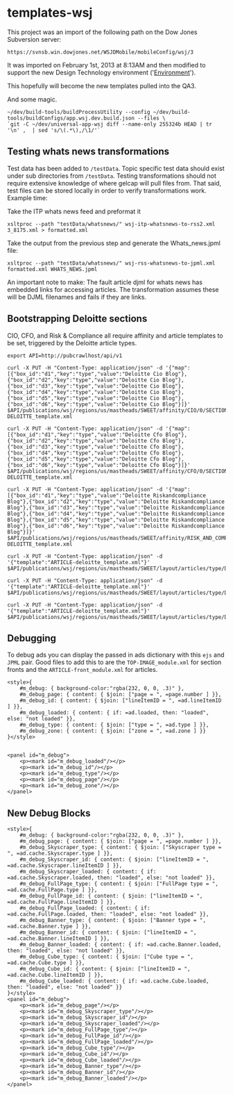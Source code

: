 # templates-wsj

This project was an import of the following path on the Dow Jones Subversion server:

	https://svnsb.win.dowjones.net/WSJDMobile/mobileConfig/wsj/3

It was imported on February 1st, 2013 at 8:13AM and then modified to support the new Design Technology environment ('[Environment](https://github.dowjones.net/designtechnology/Environment)').

This hopefully will become the new templates pulled into the QA3.  

And some magic.

	~/dev/build-tools/buildProcessUtility --config ~/dev/build-tools/buildConfigs/app.wsj.dev.build.json --files \
	`git -C ~/dev/universal-app-wsj diff --name-only 255324b HEAD | tr '\n' ,  | sed 's/\(.*\),/\1/'`

## Testing whats news transformations

Test data has been added to `/testData`.  Topic specific test data should exist under sub directories from `/testData`.  Testing transformations should not require extensive knowledge of where gelcap will pull files from.  That said, test files can be stored locally in order to verify transformations work.  Example time:


Take the ITP whats news feed and preformat it
	
	xsltproc --path "testData/whatsnews/" wsj-itp-whatsnews-to-rss2.xml 3_8175.xml > formatted.xml

Take the output from the previous step and generate the Whats_news.jpml file:

	xsltproc --path "testData/whatsnews/" wsj-rss-whatsnews-to-jpml.xml formatted.xml WHATS_NEWS.jpml

An important note to make: The fault article djml for whats news has embedded links for accessing articles.  The transformation assumes these will be DJML filenames and fails if they are links.

## Bootstrapping Deloitte sections

CIO, CFO, and Risk & Compliance all require affinity and article templates to be set, triggered by the Deloitte article types.

	export API=http://pubcrawlhost/api/v1

	curl -X PUT -H "Content-Type: application/json" -d '{"map":[{"box_id":"d1","key":"type","value":"Deloitte Cio Blog"},{"box_id":"d2","key":"type","value":"Deloitte Cio Blog"},{"box_id":"d3","key":"type","value":"Deloitte Cio Blog"},{"box_id":"d4","key":"type","value":"Deloitte Cio Blog"},{"box_id":"d5","key":"type","value":"Deloitte Cio Blog"},{"box_id":"d6","key":"type","value":"Deloitte Cio Blog"}]}' $API/publications/wsj/regions/us/mastheads/SWEET/affinity/CIO/0/SECTION-DELOITTE_template.xml

	curl -X PUT -H "Content-Type: application/json" -d '{"map":[{"box_id":"d1","key":"type","value":"Deloitte Cfo Blog"},{"box_id":"d2","key":"type","value":"Deloitte Cfo Blog"},{"box_id":"d3","key":"type","value":"Deloitte Cfo Blog"},{"box_id":"d4","key":"type","value":"Deloitte Cfo Blog"},{"box_id":"d5","key":"type","value":"Deloitte Cfo Blog"},{"box_id":"d6","key":"type","value":"Deloitte Cfo Blog"}]}' $API/publications/wsj/regions/us/mastheads/SWEET/affinity/CFO/0/SECTION-DELOITTE_template.xml

	curl -X PUT -H "Content-Type: application/json" -d '{"map":[{"box_id":"d1","key":"type","value":"Deloitte Riskandcompliance Blog"},{"box_id":"d2","key":"type","value":"Deloitte Riskandcompliance Blog"},{"box_id":"d3","key":"type","value":"Deloitte Riskandcompliance Blog"},{"box_id":"d4","key":"type","value":"Deloitte Riskandcompliance Blog"},{"box_id":"d5","key":"type","value":"Deloitte Riskandcompliance Blog"},{"box_id":"d6","key":"type","value":"Deloitte Riskandcompliance Blog"}]}' $API/publications/wsj/regions/us/mastheads/SWEET/affinity/RISK_AND_COMPLIANCE/0/SECTION-DELOITTE_template.xml

	curl -X PUT -H "Content-Type: application/json" -d '{"template":"ARTICLE-deloitte_template.xml"}' $API/publications/wsj/regions/us/mastheads/SWEET/layout/articles/type/Deloitte%20Cio%20Blog

	curl -X PUT -H "Content-Type: application/json" -d '{"template":"ARTICLE-deloitte_template.xml"}' $API/publications/wsj/regions/us/mastheads/SWEET/layout/articles/type/Deloitte%20Cfo%20Blog

	curl -X PUT -H "Content-Type: application/json" -d '{"template":"ARTICLE-deloitte_template.xml"}' $API/publications/wsj/regions/us/mastheads/SWEET/layout/articles/type/Deloitte%20Riskandcompliance%20Blog

## Debugging

To debug ads you can display the passed in ads dictionary with this `ejs` and `JPML` pair. Good files to add this to are the `TOP-IMAGE_module.xml` for section fronts and the `ARTICLE-front_module.xml` for articles.

	<style>{
		#m_debug: { background-color:"rgba(232, 0, 0, .3)" },
		#m_debug_page: { content: { $join: ["page = ", =page.number ] }},
		#m_debug_id: { content: { $join: ["lineItemID = ", =ad.lineItemID ] }},
		#m_debug_loaded: { content: { if: =ad.loaded, then: "loaded", else: "not loaded" }},
		#m_debug_type: { content: { $join: ["type = ", =ad.type ] }},
		#m_debug_zone: { content: { $join: ["zone = ", =ad.zone ] }}
	}</style>


	<panel id="m_debug">
		<p><mark id="m_debug_loaded"/></p>
		<p><mark id="m_debug_id"/></p>
		<p><mark id="m_debug_type"/></p>
		<p><mark id="m_debug_page"/></p>
		<p><mark id="m_debug_zone"/></p>
	</panel>

## New Debug Blocks

	<style>{
		#m_debug: { background-color:"rgba(232, 0, 0, .3)" },
		#m_debug_page: { content: { $join: ["page = ", =page.number ] }},
		#m_debug_Skyscraper_type: { content: { $join: ["Skyscraper type = ", =ad.cache.Skyscraper.type ] }},
		#m_debug_Skyscraper_id: { content: { $join: ["lineItemID = ", =ad.cache.Skyscraper.lineItemID ] }},
		#m_debug_Skyscraper_loaded: { content: { if: =ad.cache.Skyscraper.loaded, then: "loaded", else: "not loaded" }},
		#m_debug_FullPage_type: { content: { $join: ["FullPage type = ", =ad.cache.FullPage.type ] }},
		#m_debug_FullPage_id: { content: { $join: ["lineItemID = ", =ad.cache.FullPage.lineItemID ] }},
		#m_debug_FullPage_loaded: { content: { if: =ad.cache.FullPage.loaded, then: "loaded", else: "not loaded" }},
		#m_debug_Banner_type: { content: { $join: ["Banner type = ", =ad.cache.Banner.type ] }},
		#m_debug_Banner_id: { content: { $join: ["lineItemID = ", =ad.cache.Banner.lineItemID ] }},
		#m_debug_Banner_loaded: { content: { if: =ad.cache.Banner.loaded, then: "loaded", else: "not loaded" }},
		#m_debug_Cube_type: { content: { $join: ["Cube type = ", =ad.cache.Cube.type ] }},
		#m_debug_Cube_id: { content: { $join: ["lineItemID = ", =ad.cache.Cube.lineItemID ] }},
		#m_debug_Cube_loaded: { content: { if: =ad.cache.Cube.loaded, then: "loaded", else: "not loaded" }}
	}</style>
	<panel id="m_debug">
		<p><mark id="m_debug_page"/></p>
		<p><mark id="m_debug_Skyscraper_type"/></p>
		<p><mark id="m_debug_Skyscraper_id"/></p>
		<p><mark id="m_debug_Skyscraper_loaded"/></p>
		<p><mark id="m_debug_FullPage_type"/></p>
		<p><mark id="m_debug_FullPage_id"/></p>
		<p><mark id="m_debug_FullPage_loaded"/></p>
		<p><mark id="m_debug_Cube_type"/></p>
		<p><mark id="m_debug_Cube_id"/></p>
		<p><mark id="m_debug_Cube_loaded"/></p>
		<p><mark id="m_debug_Banner_type"/></p>
		<p><mark id="m_debug_Banner_id"/></p>
		<p><mark id="m_debug_Banner_loaded"/></p>
	</panel>
